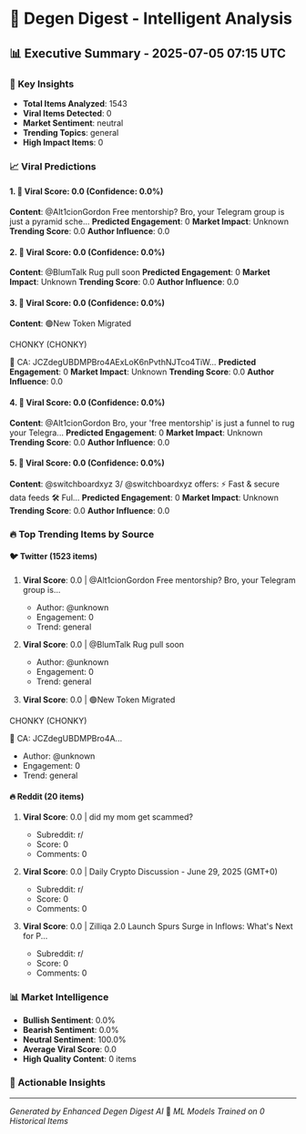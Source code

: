# 🚀 Degen Digest - Intelligent Analysis

## 📊 Executive Summary - 2025-07-05 07:15 UTC

### 🎯 Key Insights

- **Total Items Analyzed**: 1543
- **Viral Items Detected**: 0
- **Market Sentiment**: neutral
- **Trending Topics**: general
- **High Impact Items**: 0

### 📈 Viral Predictions

#### 1. 🚀 Viral Score: 0.0 (Confidence: 0.0%)

**Content**: @Alt1cionGordon Free mentorship? Bro, your Telegram group is just a pyramid sche...
**Predicted Engagement**: 0
**Market Impact**: Unknown
**Trending Score**: 0.0
**Author Influence**: 0.0

#### 2. 🚀 Viral Score: 0.0 (Confidence: 0.0%)

**Content**: @BlumTalk Rug pull soon
**Predicted Engagement**: 0
**Market Impact**: Unknown
**Trending Score**: 0.0
**Author Influence**: 0.0

#### 3. 🚀 Viral Score: 0.0 (Confidence: 0.0%)

**Content**: 🟢New Token Migrated

CHONKY (CHONKY)

🎲 CA:
JCZdegUBDMPBro4AExLoK6nPvthNJTco4TiW...
**Predicted Engagement**: 0
**Market Impact**: Unknown
**Trending Score**: 0.0
**Author Influence**: 0.0

#### 4. 🚀 Viral Score: 0.0 (Confidence: 0.0%)

**Content**: @Alt1cionGordon Bro, your 'free mentorship' is just a funnel to rug your Telegra...
**Predicted Engagement**: 0
**Market Impact**: Unknown
**Trending Score**: 0.0
**Author Influence**: 0.0

#### 5. 🚀 Viral Score: 0.0 (Confidence: 0.0%)

**Content**: @switchboardxyz 3/
@switchboardxyz offers:
⚡ Fast &amp; secure data feeds
🛠️ Ful...
**Predicted Engagement**: 0
**Market Impact**: Unknown
**Trending Score**: 0.0
**Author Influence**: 0.0

### 🔥 Top Trending Items by Source

#### 🐦 Twitter (1523 items)

1. **Viral Score**: 0.0 | @Alt1cionGordon Free mentorship? Bro, your Telegram group is...

   - Author: @unknown
   - Engagement: 0
   - Trend: general

2. **Viral Score**: 0.0 | @BlumTalk Rug pull soon

   - Author: @unknown
   - Engagement: 0
   - Trend: general

3. **Viral Score**: 0.0 | 🟢New Token Migrated

CHONKY (CHONKY)

🎲 CA:
JCZdegUBDMPBro4A...

- Author: @unknown
- Engagement: 0
- Trend: general

#### 🔥 Reddit (20 items)

1. **Viral Score**: 0.0 | did my mom get scammed?

   - Subreddit: r/
   - Score: 0
   - Comments: 0

2. **Viral Score**: 0.0 | Daily Crypto Discussion - June 29, 2025 (GMT+0)

   - Subreddit: r/
   - Score: 0
   - Comments: 0

3. **Viral Score**: 0.0 | Zilliqa 2.0 Launch Spurs Surge in Inflows: What's Next for P...
   - Subreddit: r/
   - Score: 0
   - Comments: 0

### 📊 Market Intelligence

- **Bullish Sentiment**: 0.0%
- **Bearish Sentiment**: 0.0%
- **Neutral Sentiment**: 100.0%
- **Average Viral Score**: 0.0
- **High Quality Content**: 0 items

### 🎯 Actionable Insights

---

_Generated by Enhanced Degen Digest AI_ 🤖
_ML Models Trained on 0 Historical Items_
